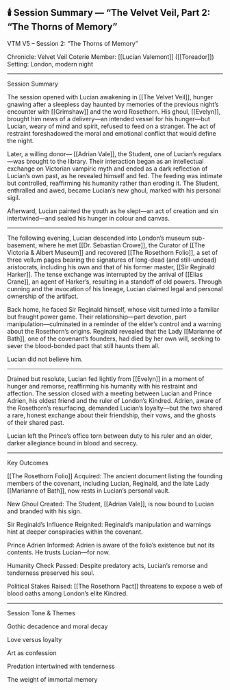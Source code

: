 ## 🕯️ **Session Summary — “The Velvet Veil, Part 2: “The Thorns of Memory”**


VTM V5 – Session 2: “The Thorns of Memory”

Chronicle: Velvet Veil
Coterie Member: [[Lucian Valemont]] ([[Toreador]])
Setting: London, modern night


---

Session Summary

The session opened with Lucian awakening in [[The Velvet Veil]], hunger gnawing after a sleepless day haunted by memories of the previous night’s encounter with [[Grimshaw]] and the word Rosethorn. His ghoul, [[Evelyn]], brought him news of a delivery—an intended vessel for his hunger—but Lucian, weary of mind and spirit, refused to feed on a stranger. The act of restraint foreshadowed the moral and emotional conflict that would define the night.

Later, a willing donor— [[Adrian Vale]], the Student, one of Lucian’s regulars—was brought to the library. Their interaction began as an intellectual exchange on Victorian vampiric myth and ended as a dark reflection of Lucian’s own past, as he revealed himself and fed. The feeding was intimate but controlled, reaffirming his humanity rather than eroding it. The Student, enthralled and awed, became Lucian’s new ghoul, marked with his personal sigil.

Afterward, Lucian painted the youth as he slept—an act of creation and sin intertwined—and sealed his hunger in colour and canvas.


---

The following evening, Lucian descended into London’s museum sub-basement, where he met [[Dr. Sebastian Crowe]], the Curator of [[The Victoria & Albert Museum]] and recovered [[The Rosethorn Folio]], a set of three vellum pages bearing the signatures of long-dead (and still-undead) aristocrats, including his own and that of his former master, [[Sir Reginald Harker]]. The tense exchange was interrupted by the arrival of [[Elias Crane]], an agent of Harker’s, resulting in a standoff of old powers. Through cunning and the invocation of his lineage, Lucian claimed legal and personal ownership of the artifact.

Back home, he faced Sir Reginald himself, whose visit turned into a familiar but fraught power game. Their relationship—part devotion, part manipulation—culminated in a reminder of the elder’s control and a warning about the Rosethorn’s origins. Reginald revealed that the Lady [[Marianne of Bath]], one of the covenant’s founders, had died by her own will, seeking to sever the blood-bonded pact that still haunts them all.

Lucian did not believe him.


---

Drained but resolute, Lucian fed lightly from [[Evelyn]] in a moment of hunger and remorse, reaffirming his humanity with his restraint and affection. The session closed with a meeting between Lucian and Prince Adrien, his oldest friend and the ruler of London’s Kindred. Adrien, aware of the Rosethorn’s resurfacing, demanded Lucian’s loyalty—but the two shared a rare, honest exchange about their friendship, their vows, and the ghosts of their shared past.

Lucian left the Prince’s office torn between duty to his ruler and an older, darker allegiance bound in blood and secrecy.


---

Key Outcomes

[[The Rosethorn Folio]] Acquired: The ancient document listing the founding members of the covenant, including Lucian, Reginald, and the late Lady [[Marianne of Bath]], now rests in Lucian’s personal vault.

New Ghoul Created: The Student, [[Adrian Vale]], is now bound to Lucian and branded with his sign.

Sir Reginald’s Influence Reignited: Reginald’s manipulation and warnings hint at deeper conspiracies within the covenant.

Prince Adrien Informed: Adrien is aware of the folio’s existence but not its contents. He trusts Lucian—for now.

Humanity Check Passed: Despite predatory acts, Lucian’s remorse and tenderness preserved his soul.

Political Stakes Raised: [[The Rosethorn Pact]] threatens to expose a web of blood oaths among London’s elite Kindred.



---

Session Tone & Themes

Gothic decadence and moral decay

Love versus loyalty

Art as confession

Predation intertwined with tenderness

The weight of immortal memory


